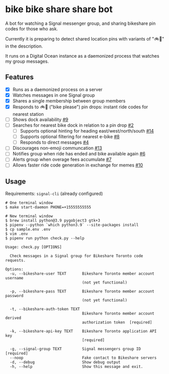 # bike bike share share bot

A bot for watching a Signal messenger group, and sharing bikeshare pin codes for those who ask.

Currently it is preparing to detect shared location pins with variants of ":bike::pray:" in the description.

It runs on a Digital Ocean instance as a daemonized process that watches my group messages.

## Features

- [x] Runs as a daemonized process on a server
- [x] Watches messages in one Signal group
- [x] Shares a single membership between group members
- [x] Responds to :bike::pray: ("bike please") pin drops: instant ride codes for nearest station
- [ ] Shows dock availability [#9][]
- [ ] Searches for nearest bike dock in relation to a pin drop [#2][]
  - [ ] Supports optional hinting for heading east/west/north/south [#14][]
  - [ ] Supports optional filtering for nearest e-bike [#8][]
  - [ ] Responds to direct messages [#4][]
- [ ] Discourages non-emoji communcation [#13][]
- [ ] Notifies group when ride has ended and bike available again [#6][]
- [ ] Alerts group when overage fees accumulate [#7][]
- [ ] Allows faster ride code generation in exchange for memes [#10][]

<!-- Links -->
   [#9]: https://github.com/patcon/bikebikeshareshare-bot/issues/9
   [#2]: https://github.com/patcon/bikebikeshareshare-bot/issues/2
   [#14]: https://github.com/patcon/bikebikeshareshare-bot/issues/14
   [#8]: https://github.com/patcon/bikebikeshareshare-bot/issues/8
   [#4]: https://github.com/patcon/bikebikeshareshare-bot/issues/4
   [#6]: https://github.com/patcon/bikebikeshareshare-bot/issues/6
   [#7]: https://github.com/patcon/bikebikeshareshare-bot/issues/7
   [#10]: https://github.com/patcon/bikebikeshareshare-bot/issues/10
   [#13]: https://github.com/patcon/bikebikeshareshare-bot/issues/13

## Usage

Requirements: `signal-cli` (already configured)

```
# One terminal window
$ make start-daemon PHONE=+15555555555

# New terminal window
$ brew install python@3.9 pygobject3 gtk+3
$ pipenv --python `which python3.9` --site-packages install
$ cp sample.env .env
$ vim .env
$ pipenv run python check.py --help

Usage: check.py [OPTIONS]

  Check messages in a Signal group for Bikeshare Toronto code requests.

Options:
  -u, --bikeshare-user TEXT       Bikeshare Toronto member account username
                                  (not yet functional)

  -p, --bikeshare-pass TEXT       Bikeshare Toronto member account password
                                  (not yet functional)

  -t, --bikeshare-auth-token TEXT
                                  Bikeshare Toronto member account derived
                                  authorization token  [required]

  -k, --bikeshare-api-key TEXT    Bikeshare Toronto application API key
                                  [required]

  -g, --signal-group TEXT         Signal messengers group ID  [required]
  --noop                          Fake contact to Bikeshare servers
  -d, --debug                     Show debug output
  -h, --help                      Show this message and exit.
```
